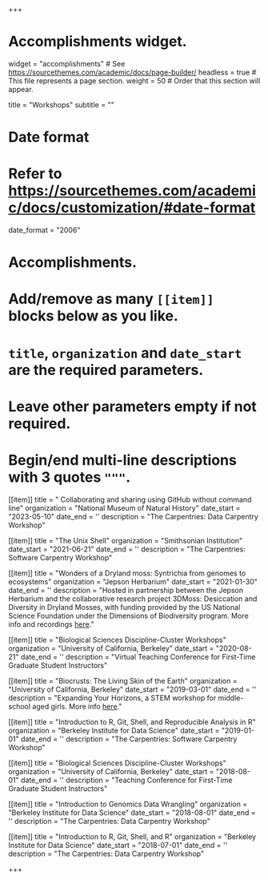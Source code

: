 +++
# Accomplishments widget.
widget = "accomplishments"  # See https://sourcethemes.com/academic/docs/page-builder/
headless = true  # This file represents a page section.
weight = 50  # Order that this section will appear.

title = "Workshops"
subtitle = ""

# Date format
#   Refer to https://sourcethemes.com/academic/docs/customization/#date-format
date_format = "2006"

# Accomplishments.
#   Add/remove as many `[[item]]` blocks below as you like.
#   `title`, `organization` and `date_start` are the required parameters.
#   Leave other parameters empty if not required.
#   Begin/end multi-line descriptions with 3 quotes `"""`.

[[item]]
  title = " Collaborating and sharing using GitHub without command line"
  organization = "National Museum of Natural History"
  date_start = "2023-05-10"
  date_end = ''
  description = "The Carpentries: Data Carpentry Workshop"
  
[[item]]
  title = "The Unix Shell"
  organization = "Smithsonian Institution"
  date_start = "2021-06-21"
  date_end = ''
  description = "The Carpentries: Software Carpentry Workshop"
  
  
[[item]]
  title = "Wonders of a Dryland moss: Syntrichia from genomes to ecosystems"
  organization = "Jepson Herbarium"
  date_start = "2021-01-30"
  date_end = ''
  description = "Hosted in partnership between the Jepson Herbarium and the collaborative research project 3DMoss: Desiccation and Diversity in Dryland Mosses, with funding provided by the US National Science Foundation under the Dimensions of Biodiversity program. More info and recordings [here](https://3dmoss.berkeley.edu/community-outreach/public-workshops/wonders-of-a-dryland-moss/)."

  
[[item]]
  title = "Biological Sciences Discipline-Cluster Workshops"
  organization = "University of California, Berkeley"
  date_start = "2020-08-21"
  date_end = ''
  description = "Virtual Teaching Conference for First-Time Graduate Student Instructors"

[[item]]
  title = "Biocrusts: The Living Skin of the Earth"
  organization = "University of California, Berkeley"
  date_start = "2019-03-01"
  date_end = ''
  description = "Expanding Your Horizons, a STEM workshop for middle-school aged girls. More info [here](https://3dmoss.berkeley.edu/2019/03/13/biocrust-workshop-for-middle-schoolers/)."

[[item]]
  title = "Introduction to R, Git, Shell, and Reproducible Analysis in R"
  organization = "Berkeley Institute for Data Science"
  date_start = "2019-01-01"
  date_end = ''
  description = "The Carpentries: Software Carpentry Workshop"

[[item]]
  title = "Biological Sciences Discipline-Cluster Workshops"
  organization = "University of California, Berkeley"
  date_start = "2018-08-01"
  date_end = ''
  description = "Teaching Conference for First-Time Graduate Student Instructors"

[[item]]
  title = "Introduction to Genomics Data Wrangling"
  organization = "Berkeley Institute for Data Science"
  date_start = "2018-08-01"
  date_end = ''
  description = "The Carpentries: Data Carpentry Workshop"
  
[[item]]
  title = "Introduction to R, Git, Shell, and R"
  organization = "Berkeley Institute for Data Science"
  date_start = "2018-07-01"
  date_end = ''
  description = "The Carpentries: Data Carpentry Workshop"

+++

